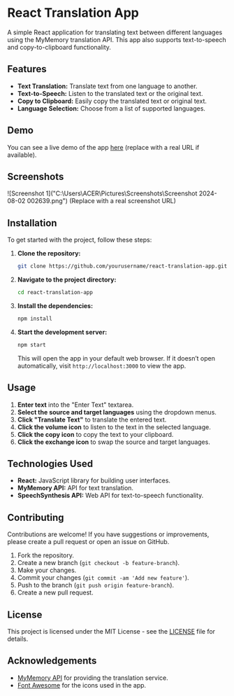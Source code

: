 # React Translation App

A simple React application for translating text between different languages using the MyMemory translation API. This app also supports text-to-speech and copy-to-clipboard functionality.

## Features

- **Text Translation:** Translate text from one language to another.
- **Text-to-Speech:** Listen to the translated text or the original text.
- **Copy to Clipboard:** Easily copy the translated text or original text.
- **Language Selection:** Choose from a list of supported languages.

## Demo

You can see a live demo of the app [here](#) (replace with a real URL if available).

## Screenshots

![Screenshot 1]("C:\Users\ACER\Pictures\Screenshots\Screenshot 2024-08-02 002639.png") (Replace with a real screenshot URL)


## Installation

To get started with the project, follow these steps:

1. **Clone the repository:**

    ```bash
    git clone https://github.com/yourusername/react-translation-app.git
    ```

2. **Navigate to the project directory:**

    ```bash
    cd react-translation-app
    ```

3. **Install the dependencies:**

    ```bash
    npm install
    ```

4. **Start the development server:**

    ```bash
    npm start
    ```

    This will open the app in your default web browser. If it doesn’t open automatically, visit `http://localhost:3000` to view the app.

## Usage

1. **Enter text** into the "Enter Text" textarea.
2. **Select the source and target languages** using the dropdown menus.
3. **Click "Translate Text"** to translate the entered text.
4. **Click the volume icon** to listen to the text in the selected language.
5. **Click the copy icon** to copy the text to your clipboard.
6. **Click the exchange icon** to swap the source and target languages.

## Technologies Used

- **React:** JavaScript library for building user interfaces.
- **MyMemory API:** API for text translation.
- **SpeechSynthesis API:** Web API for text-to-speech functionality.

## Contributing

Contributions are welcome! If you have suggestions or improvements, please create a pull request or open an issue on GitHub.

1. Fork the repository.
2. Create a new branch (`git checkout -b feature-branch`).
3. Make your changes.
4. Commit your changes (`git commit -am 'Add new feature'`).
5. Push to the branch (`git push origin feature-branch`).
6. Create a new pull request.

## License

This project is licensed under the MIT License - see the [LICENSE](LICENSE) file for details.

## Acknowledgements

- [MyMemory API](https://mymemory.translated.net/) for providing the translation service.
- [Font Awesome](https://fontawesome.com/) for the icons used in the app.


